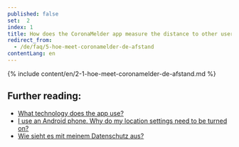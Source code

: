 ```yaml
---
published: false
set:  2
index: 1
title: How does the CoronaMelder app measure the distance to other users of the app?
redirect_from: 
  - /de/faq/5-hoe-meet-coronamelder-de-afstand
contentLang: en
---
```

{% include content/en/2-1-hoe-meet-coronamelder-de-afstand.md %}

## Further reading:

- <a href="/{{page.lang}}/faq/2-6-hoe-werkt-de-app-technisch-precies" lang="en" hreflang="en">What technology does the app use?</a> 
- <a href="/{{page.lang}}/faq/2-4-waarom-moeten-de-locatie-instellingen-aanstaan-op-android" lang="en" hreflang="en">I use an Android phone. Why do my location settings need to be turned on?</a>
- <a href="/{{page.lang}}/faq/2-8-hoe-zit-het-met-mijn-privacy">Wie sieht es mit meinem Datenschutz aus?</a>

